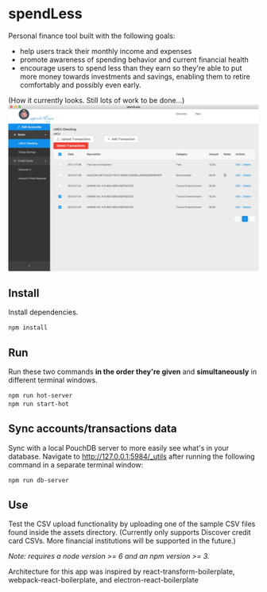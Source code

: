 # spendLess
Personal finance tool built with the following goals:
* help users track their monthly income and expenses
* promote awareness of spending behavior and current financial health
* encourage users to spend less than they earn so they're able to put more money towards investments and savings, enabling them to retire comfortably and possibly even early.

(How it currently looks. Still lots of work to be done...)
<img src="assets/screenshot-app-v0.3.0.jpg" />

## Install

Install dependencies.

```bash
npm install
```

## Run

Run these two commands __in the order they're given__ and  __simultaneously__ in different terminal windows.

```bash
npm run hot-server
npm run start-hot
```

## Sync accounts/transactions data
Sync with a local PouchDB server to more easily see what's in your database. Navigate to http://127.0.0.1:5984/_utils after running the following command in a separate terminal window:

```bash
npm run db-server
```

## Use

Test the CSV upload functionality by uploading one of the sample CSV files found inside the assets directory. (Currently only supports Discover credit card CSVs. More financial institutions will be supported in the future.)

*Note: requires a node version >= 6 and an npm version >= 3.*

Architecture for this app was inspired by react-transform-boilerplate, webpack-react-boilerplate, and electron-react-boilerplate
